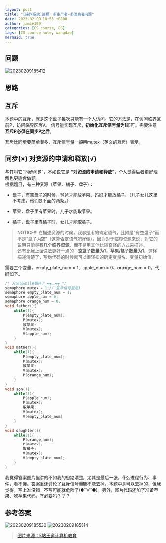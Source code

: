```yaml
---
layout: post
title: "[操作系统]进程：多生产者-多消费者问题"
date: 2023-02-09 18:53 +0800
author: jamie109
categories: [CS_course, OS]
tags: [CS course note, wangdao]
mermaid: true
---
```

## 问题   
![20230209185412](https://cdn.jsdelivr.net/gh/jamie109/my-img/for-VSCode/20230209185412.png)  
## 思路  
## 互斥    
本题中的互斥，就是这个盘子每次只能有一个人访问。它的方法是，在访问临界区前P，访问临界区后V。
信号量实现互斥，**初始化互斥信号量为1**即可。需要注意**互斥P必须在同步P之后**。

互斥比同步要简单很多，互斥信号量一般用mutex（英文的互斥）表示。
## 同步(×) 对资源的申请和释放(√)    

与其叫它“同步问题”，不如说它是 **“对资源的申请和释放”**，个人觉得后者更好理解也更适合做题。   
根据题目，有三种资源（苹果、橘子、盘子）：  
* 盘子，有空盘子的时候，爸爸才能放苹果，妈妈才能放橘子。（儿子女儿这里不考虑，他们是下面的两条。）
  
* 苹果，盘子里有苹果时，儿子才能取苹果。
  
* 橘子，盘子里有橘子时，女儿才能取橘子。
  
> NOTICE!!! 在描述资源的时候，我都是用的肯定语气，比如是“有空盘子”而不是“盘子为空”（这算否定语气吧好像），因为对于临界资源来说，对它的说明只能是**有几个临界资源**，而不是用其他比较奇怪的方式来描述。   
> 还有比我上面说法更好一点的：**空盘子数量为1，苹果/橘子数量为1**。这样描述清楚了，写伪代码的时候就可以很轻松的确定变量名、变量初始值。

需要三个变量，empty_plate_num = 1、apple_num = 0、orange_num = 0。代码如下。
```C++
/* 又忘记while循环了 ┭┮﹏┭┮ */
semaphore mutex = 1;// 互斥信号量是1
semaphore empty_plate_num = 1;
semaphore apple_num = 0;
semaphore orange_num = 0;
void father(){
    while(1){
        P(empty_plate_num);
        P(mutex);
        放苹果;
        V(mutex);
        V(apple_num);
    }
}
void mather(){
    while(1){
        P(empty_plate_num);
        P(mutex);
        放苹果;
        V(mutex);
        P(orange_num);
    }
}
void son(){
    while(1){  
        P(apple_num);
        P(mutex);
        取苹果;
        V(mutex);
        V(empty_plate_num)
    }
}
void daughter(){
    while(1){  
        P(orange_num);
        P(mutex);
        取橘子;
        V(mutex);
        V(empty_plate_num);
    }
}
```

我觉得答案图片里讲的不如我的思路清楚，尤其是最后一张，什么进程行为、事件，看不懂。答案里还讨论了互斥信号量能不能去掉，本题中是可以去掉的，但我觉得，写上准没错，不写可能就危险了(●ˇ∀ˇ●)。另外，图片代码还加了准备苹果、吃苹果代码，有必要吗？？？

## 参考答案   
![20230209185530](https://cdn.jsdelivr.net/gh/jamie109/my-img/for-VSCode/20230209185530.png) 
![20230209185614](https://cdn.jsdelivr.net/gh/jamie109/my-img/for-VSCode/20230209185614.png)  


>[图片来源：B站王道计算机教育](https://www.bilibili.com/video/BV1YE411D7nH?p=8&spm_id_from=pageDriver&vd_source=38881132948112534788036151fc388f)